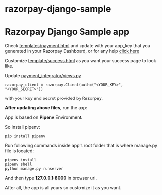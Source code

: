 # razorpay-django-sample
<h1>Razorpay Django Sample app</h1>

Check <a href="https://github.com/yashkoli44/razorpay-django-sample/blob/master/templates/payment.html">templates/payment.html<a> and update with your app_key that you generated in your Razorpay Dashboard, or for any help <a href="https://razorpay.com/docs/payment-gateway/server-integration/python/usage/#generate-api-key">click here</a>

Customize <a href="https://github.com/yashkoli44/razorpay-django-sample/blob/master/templates/success.html">template/success.html</a> as you want your success page to look like.

Update <a href="https://github.com/yashkoli44/razorpay-django-sample/blob/a21cc54cd4384023299b0b5004eed882e42cb16e/payment_integrator/views.py#L8">payment_integrator/views.py</a>

<code>razorpay_client = razorpay.Client(auth=("<YOUR_KEY>", "<YOUR_SECRET>"))</code>

with your key and secret provided by Razorpay.

**After updating above files**, run the app:

App is based on <b>Pipenv</b> Environment.

So install pipenv:

```
pip install pipenv
```

Run following commands inside app's root folder that is where manage.py file is located:

```
pipenv install
pipenv shell
python manage.py runserver
```

And then type **127.0.0.1:8000** in browser url.

After all, the app is all yours so customize it as you want.
